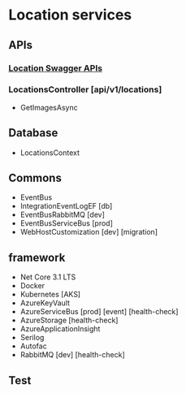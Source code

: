 # Location services

## APIs

### [Location Swagger APIs](http://host.docker.internal:3279/swagger)

### LocationsController [api/v1/locations]


- GetImagesAsync

## Database

- LocationsContext

## Commons

- EventBus
- IntegrationEventLogEF [db]
- EventBusRabbitMQ   [dev]
- EventBusServiceBus [prod]
- WebHostCustomization [dev] [migration]
## framework

- Net Core 3.1 LTS
- Docker
- Kubernetes [AKS]
- AzureKeyVault
- AzureServiceBus [prod] [event] [health-check]
- AzureStorage [health-check]
- AzureApplicationInsight
- Serilog
- Autofac
- RabbitMQ [dev] [health-check]

## Test

